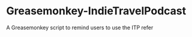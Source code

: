 Greasemonkey-IndieTravelPodcast
===============================

A Greasemonkey script to remind users to use the ITP refer